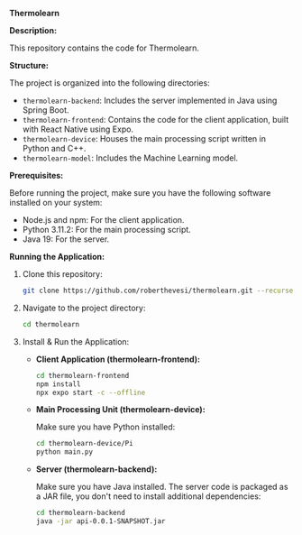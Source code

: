 **Thermolearn**

**Description:**

This repository contains the code for Thermolearn.

**Structure:**

The project is organized into the following directories:

-   `thermolearn-backend`: Includes the server implemented in Java using Spring Boot.
-   `thermolearn-frontend`: Contains the code for the client application, built with React Native using Expo.
-   `thermolearn-device`: Houses the main processing script written in Python and C++.
-   `thermolearn-model`: Includes the Machine Learning model.

**Prerequisites:**

Before running the project, make sure you have the following software installed on your system:

-   Node.js and npm: For the client application.
-   Python 3.11.2: For the main processing script.
-   Java 19: For the server.

**Running the Application:**

1. Clone this repository:

    ```bash
    git clone https://github.com/roberthevesi/thermolearn.git --recurse-submodules
    ```

2. Navigate to the project directory:

    ```bash
    cd thermolearn
    ```

3. Install & Run the Application:

    - **Client Application (thermolearn-frontend):**

        ```bash
        cd thermolearn-frontend
        npm install
        npx expo start -c --offline
        ```

    - **Main Processing Unit (thermolearn-device):**

        Make sure you have Python installed:

        ```bash
        cd thermolearn-device/Pi
        python main.py
        ```

    - **Server (thermolearn-backend):**

        Make sure you have Java installed. The server code is packaged as a JAR file, you don't need to install additional dependencies:

        ```bash
        cd thermolearn-backend
        java -jar api-0.0.1-SNAPSHOT.jar
        ```
